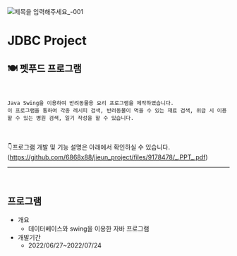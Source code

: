 ![제목을 입력해주세요_-001](https://user-images.githubusercontent.com/107034832/180709548-b4cf3486-6861-4c5d-a170-6275dd7e4381.png)

# JDBC Project
## 🍽️ 펫푸드 프로그램

<br>

```
Java Swing을 이용하여 반려동물용 요리 프로그램을 제작하였습니다.
이 프로그램을 통하여 각종 레시피 검색, 반려동물이 먹을 수 있는 재료 검색, 위급 시 이용할 수 있는 병원 검색, 일기 작성을 할 수 있습니다.
```
<br><br>
👇프로그램 개발 및 기능 설명은 아래에서 확인하실 수 있습니다.<br>
(https://github.com/6868x88/jieun_project/files/9178478/_.PPT_.pdf)

***
<br>

## 프로그램
- 개요 
	- 데이터베이스와 swing을 이용한 자바 프로그램 
- 개발기간 
	- 2022/06/27~2022/07/24
